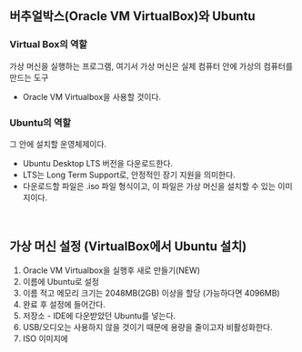 ## 버추얼박스(Oracle VM VirtualBox)와 Ubuntu

### Virtual Box의 역할
가상 머신을 실행하는 프로그램, 여기서 가상 머신은 실제 컴퓨터 안에 가상의 컴퓨터를 만드는 도구
- Oracle VM Virtualbox을 사용할 것이다.

### Ubuntu의 역할
그 안에 설치할 운영체제이다.
- Ubuntu Desktop LTS 버전을 다운로드한다.
- LTS는 Long Term Support로, 안정적인 장기 지원을 의미한다.
- 다운로드할 파일은 .iso 파일 형식이고, 이 파일은 가상 머신을 설치할 수 있는 이미지이다.


<br>

## 가상 머신 설정 (VirtualBox에서 Ubuntu 설치)
1. Oracle VM Virtualbox을 실행후 새로 만들기(NEW)
2. 이름에 Ubuntu로 설정
3. 이름 적고 메모리 크기는 2048MB(2GB) 이상을 할당 (가능하다면 4096MB)
4. 완료 후 설정에 들어간다.
5. 저장소 - IDE에 다운받았던 Ubuntu를 넣는다.
6. USB/오디오는 사용하지 않을 것이기 때문에 용량을 줄이고자 비활성화한다.
7. ISO 이미지에 